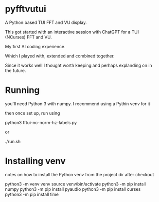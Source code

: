 # pyfftvutui

A Python based TUI FFT and VU display.

This got started with an interactive session with ChatGPT
for a TUI (NCurses) FFT and VU.

My first AI coding experience.

Which I played with, extended and combined together.

Since it works well I thought worth keeping and perhaps explanding on
in the future.


Running
=======

you'll need Python 3 with numpy. I recommend using a Pythin venv for it

then once set up, run using

python3 fftui-no-norm-hz-labels.py

or

./run.sh


Installing venv
===============

notes on how to install the Python venv
from the project dir after checkout

python3 -m venv venv
source venv/bin/activate
python3 -m pip install numpy
python3 -m pip install pyaudio
python3 -m pip install curses
python3 -m pip install time

